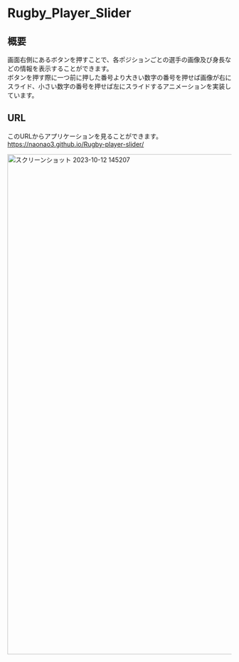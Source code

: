 # Rugby_Player_Slider

## 概要
画面右側にあるボタンを押すことで、各ポジションごとの選手の画像及び身長などの情報を表示することができます。</br>
ボタンを押す際に一つ前に押した番号より大きい数字の番号を押せば画像が右にスライド、小さい数字の番号を押せば左にスライドするアニメーションを実装しています。
## URL
このURLからアプリケーションを見ることができます。</br>
https://naonao3.github.io/Rugby-player-slider/</br>

<img width="1123" alt="スクリーンショット 2023-10-12 145207" src="https://github.com/Naonao3/Rugby-player-slider/assets/97473345/f242d554-cf45-4813-8066-7af80aceb7af">
